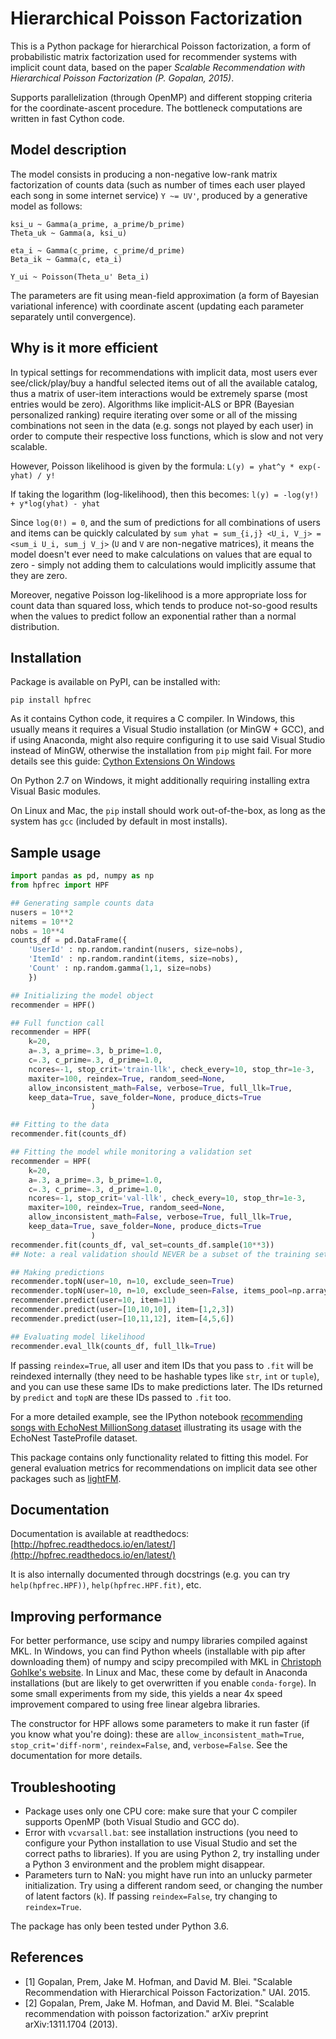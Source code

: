 # Hierarchical Poisson Factorization

This is a Python package for hierarchical Poisson factorization, a form of probabilistic matrix factorization used for recommender systems with implicit count data, based on the paper _Scalable Recommendation with Hierarchical Poisson Factorization (P. Gopalan, 2015)_.

Supports parallelization (through OpenMP) and different stopping criteria for the coordinate-ascent procedure. The bottleneck computations are written in fast Cython code.

## Model description

The model consists in producing a non-negative low-rank matrix factorization of counts data (such as number of times each user played each song in some internet service) `Y ~= UV'`, produced by a generative model as follows:
```
ksi_u ~ Gamma(a_prime, a_prime/b_prime)
Theta_uk ~ Gamma(a, ksi_u)

eta_i ~ Gamma(c_prime, c_prime/d_prime)
Beta_ik ~ Gamma(c, eta_i)

Y_ui ~ Poisson(Theta_u' Beta_i)
```
The parameters are fit using mean-field approximation (a form of Bayesian variational inference) with coordinate ascent (updating each parameter separately until convergence).

## Why is it more efficient

In typical settings for recommendations with implicit data, most users ever see/click/play/buy a handful selected items out of all the available catalog, thus a matrix of user-item interactions would be extremely sparse (most entries would be zero). Algorithms like implicit-ALS or BPR (Bayesian personalized ranking) require iterating over some or all of the missing combinations not seen in the data (e.g. songs not played by each user) in order to compute their respective loss functions, which is slow and not very scalable.

However, Poisson likelihood is given by the formula:
```L(y) = yhat^y * exp(-yhat) / y!```

If taking the logarithm (log-likelihood), then this becomes:
```l(y) = -log(y!) + y*log(yhat) - yhat```

Since `log(0!) = 0`, and the sum of predictions for all combinations of users and items can be quickly calculated by `sum yhat = sum_{i,j} <U_i, V_j> = <sum_i U_i, sum_j V_j>` (`U` and `V` are non-negative matrices), it means the model doesn't ever need to make calculations on values that are equal to zero - simply not adding them to calculations would implicitly assume that they are zero.

Moreover, negative Poisson log-likelihood is a more appropriate loss for count data than squared loss, which tends to produce not-so-good results when the values to predict follow an exponential rather than a normal distribution.

## Installation

Package is available on PyPI, can be installed with:

```
pip install hpfrec
```

As it contains Cython code, it requires a C compiler. In Windows, this usually means it requires a Visual Studio installation (or MinGW + GCC), and if using Anaconda, might also require configuring it to use said Visual Studio instead of MinGW, otherwise the installation from `pip` might fail. For more details see this guide:
[Cython Extensions On Windows](https://github.com/cython/cython/wiki/CythonExtensionsOnWindows)

On Python 2.7 on Windows, it might additionally requiring installing extra Visual Basic modules.

On Linux and Mac, the `pip` install should work out-of-the-box, as long as the system has `gcc` (included by default in most installs).

## Sample usage

```python
import pandas as pd, numpy as np
from hpfrec import HPF

## Generating sample counts data
nusers = 10**2
nitems = 10**2
nobs = 10**4
counts_df = pd.DataFrame({
	'UserId' : np.random.randint(nusers, size=nobs),
	'ItemId' : np.random.randint(items, size=nobs),
	'Count' : np.random.gamma(1,1, size=nobs)
	})

## Initializing the model object
recommender = HPF()

## Full function call
recommender = HPF(
	k=20,
	a=.3, a_prime=.3, b_prime=1.0,
	c=.3, c_prime=.3, d_prime=1.0,
	ncores=-1, stop_crit='train-llk', check_every=10, stop_thr=1e-3,
	maxiter=100, reindex=True, random_seed=None,
	allow_inconsistent_math=False, verbose=True, full_llk=True,
	keep_data=True, save_folder=None, produce_dicts=True
				  )

## Fitting to the data
recommender.fit(counts_df)

## Fitting the model while monitoring a validation set
recommender = HPF(
	k=20,
	a=.3, a_prime=.3, b_prime=1.0,
	c=.3, c_prime=.3, d_prime=1.0,
	ncores=-1, stop_crit='val-llk', check_every=10, stop_thr=1e-3,
	maxiter=100, reindex=True, random_seed=None,
	allow_inconsistent_math=False, verbose=True, full_llk=True,
	keep_data=True, save_folder=None, produce_dicts=True
				  )
recommender.fit(counts_df, val_set=counts_df.sample(10**3))
## Note: a real validation should NEVER be a subset of the training set

## Making predictions
recommender.topN(user=10, n=10, exclude_seen=True)
recommender.topN(user=10, n=10, exclude_seen=False, items_pool=np.array([1,2,3,4,5,6,100]))
recommender.predict(user=10, item=11)
recommender.predict(user=[10,10,10], item=[1,2,3])
recommender.predict(user=[10,11,12], item=[4,5,6])

## Evaluating model likelihood
recommender.eval_llk(counts_df, full_llk=True)
```

If passing `reindex=True`, all user and item IDs that you pass to `.fit` will be reindexed internally (they need to be hashable types like `str`, `int` or `tuple`), and you  can use these same IDs to make predictions later. The IDs returned by `predict` and `topN` are these IDs passed to `.fit` too.

For a more detailed example, see the IPython notebook [recommending songs with EchoNest MillionSong dataset](http://nbviewer.jupyter.org/github/david-cortes/hpfrec/blob/master/example/hpfrec_echonest.ipynb) illustrating its usage with the EchoNest TasteProfile dataset.

This package contains only functionality related to fitting this model. For general evaluation metrics for recommendations on implicit data see other packages such as [lightFM](https://github.com/lyst/lightfm).

## Documentation

Documentation is available at readthedocs: [http://hpfrec.readthedocs.io/en/latest/](http://hpfrec.readthedocs.io/en/latest/)

It is also internally documented through docstrings (e.g. you can try `help(hpfrec.HPF))`, `help(hpfrec.HPF.fit)`, etc.

## Improving performance

For better performance, use scipy and numpy libraries compiled against MKL. In Windows, you can find Python wheels (installable with pip after downloading them) of numpy and scipy precompiled with MKL in [Christoph Gohlke's website](https://www.lfd.uci.edu/~gohlke/pythonlibs/). In Linux and Mac, these come by default in Anaconda installations (but are likely to get overwritten if you enable `conda-forge`). In some small experiments from my side, this yields a near 4x speed improvement compared to using free linear algebra libraries.

The constructor for HPF allows some parameters to make it run faster (if you know what you're doing): these are `allow_inconsistent_math=True`, `stop_crit='diff-norm'`, `reindex=False`, and, `verbose=False`. See the documentation for more details.

## Troubleshooting

* Package uses only one CPU core: make sure that your C compiler supports OpenMP (both Visual Studio and GCC do).
* Error with `vcvarsall.bat`: see installation instructions (you need to configure your Python installation to use Visual Studio and set the correct paths to libraries). If you are using Python 2, try installing under a Python 3 environment and the problem might disappear.
* Parameters turn to NaN: you might have run into an unlucky parmeter initialization. Try using a different random seed, or changing the number of latent factors (`k`). If passing `reindex=False`, try changing to `reindex=True`.

The package has only been tested under Python 3.6.

## References
* [1] Gopalan, Prem, Jake M. Hofman, and David M. Blei. "Scalable Recommendation with Hierarchical Poisson Factorization." UAI. 2015.
* [2] Gopalan, Prem, Jake M. Hofman, and David M. Blei. "Scalable recommendation with poisson factorization." arXiv preprint arXiv:1311.1704 (2013).
